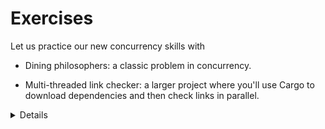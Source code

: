 # Exercises

Let us practice our new concurrency skills with

* Dining philosophers: a classic problem in concurrency.

* Multi-threaded link checker: a larger project where you'll use Cargo to
  download dependencies and then check links in parallel.

<details>

After looking at the exercises, you can look at the [solutions] provided.

[solutions]: solutions-morning.md

</details>
